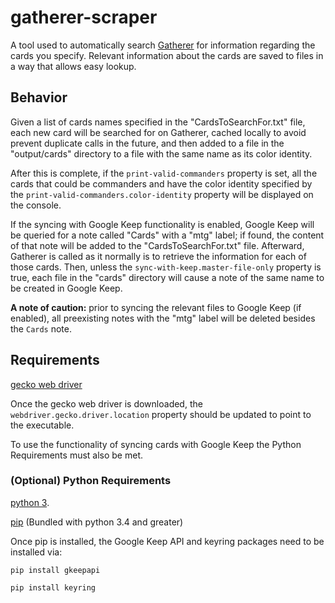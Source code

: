 # gatherer-scraper
A tool used to automatically search [Gatherer](https://gatherer.wizards.com/) for information
regarding the cards you specify. Relevant information about the cards are saved to files in a way
that allows easy lookup.

## Behavior
Given a list of cards names specified in the "CardsToSearchFor.txt" file, each new card will be
searched for on Gatherer, cached locally to avoid prevent duplicate calls in the future, and then
added to a file in the "output/cards" directory to a file with the same name as its color identity.

After this is complete, if the `print-valid-commanders` property is set, all the cards that could be
commanders and have the color identity specified by the `print-valid-commanders.color-identity`
property will be displayed on the console.

If the syncing with Google Keep functionality is enabled, Google Keep will be queried for a note
called "Cards" with a "mtg" label; if found, the content of that note will be added to the
"CardsToSearchFor.txt" file. Afterward, Gatherer is called as it normally is to retrieve the
information for each of those cards. Then, unless the `sync-with-keep.master-file-only` property
is true, each file in the "cards" directory will cause a note of the same name to be created in
Google Keep.

**A note of caution:** prior to syncing the relevant files to Google Keep (if enabled), all preexisting
notes with the "mtg" label will be deleted besides the `Cards` note.


## Requirements
[gecko web driver](https://github.com/mozilla/geckodriver/releases)

Once the gecko web driver is downloaded, the `webdriver.gecko.driver.location` property should be updated
to point to the executable.

To use the functionality of syncing cards with Google Keep the Python Requirements must also be met.

### (Optional) Python Requirements
[python 3](https://www.python.org/downloads/).

[pip](https://pip.pypa.io/en/stable/installing/) (Bundled with python 3.4 and greater)

Once pip is installed, the Google Keep API and keyring packages need to be installed via:

`pip install gkeepapi`

`pip install keyring`